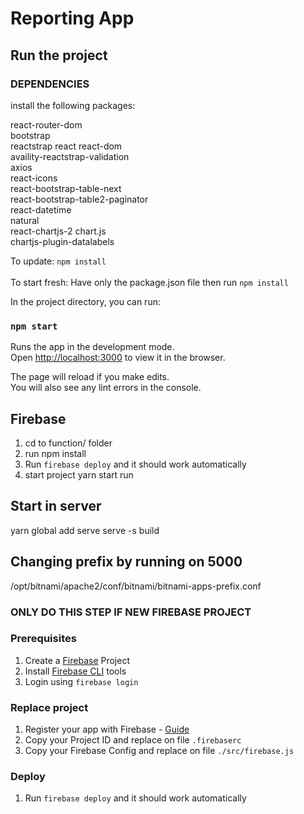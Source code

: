 # Reporting App


## Run the project

### DEPENDENCIES
install the following packages:

react-router-dom<br>
bootstrap<br>
reactstrap react react-dom<br>
availity-reactstrap-validation<br>
axios<br>
react-icons<br>
react-bootstrap-table-next<br>
react-bootstrap-table2-paginator<br>
react-datetime<br>
natural<br>
react-chartjs-2 chart.js<br>
chartjs-plugin-datalabels<br>

To update:
`npm install`
<br><br>
To start fresh:
Have only the package.json file then run `npm install`

In the project directory, you can run:

### `npm start`

Runs the app in the development mode.<br>
Open [http://localhost:3000](http://localhost:3000) to view it in the browser.

The page will reload if you make edits.<br>
You will also see any lint errors in the console.

## Firebase
1. cd to function/ folder
2. run npm install
3. Run `firebase deploy` and it should work automatically
4. start project yarn start run

## Start in server
yarn global add serve
serve -s build

## Changing prefix by running on 5000
/opt/bitnami/apache2/conf/bitnami/bitnami-apps-prefix.conf 



### ONLY DO THIS STEP IF NEW FIREBASE PROJECT
### Prerequisites
1. Create a [Firebase](https://firebase.google.com/) Project
2. Install [Firebase CLI](https://firebase.google.com/docs/cli) tools
3. Login using `firebase login`

### Replace project
1. Register your app with Firebase - [Guide](https://firebase.google.com/docs/web/setup#register-app)
2. Copy your Project ID and replace on file `.firebaserc`
3. Copy your Firebase Config and replace on file `./src/firebase.js`

### Deploy
1. Run `firebase deploy` and it should work automatically
